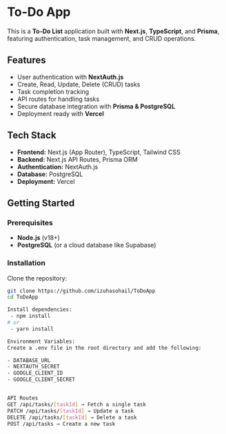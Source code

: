 # To-Do App

This is a **To-Do List** application built with **Next.js**, **TypeScript**, and **Prisma**, featuring authentication, task management, and CRUD operations.

## Features
- User authentication with **NextAuth.js**
- Create, Read, Update, Delete (CRUD) tasks
- Task completion tracking
- API routes for handling tasks
- Secure database integration with **Prisma & PostgreSQL**
- Deployment ready with **Vercel**

## Tech Stack
- **Frontend:** Next.js (App Router), TypeScript, Tailwind CSS
- **Backend:** Next.js API Routes, Prisma ORM
- **Authentication:** NextAuth.js
- **Database:** PostgreSQL
- **Deployment:** Vercel

## Getting Started

### Prerequisites
- **Node.js** (v18+)
- **PostgreSQL** (or a cloud database like Supabase)

### Installation

Clone the repository:

```bash
git clone https://github.com/izuhasohail/ToDoApp
cd ToDoApp

Install dependencies:
 - npm install
# or
 - yarn install

Environment Variables:
Create a .env file in the root directory and add the following:

- DATABASE_URL
- NEXTAUTH_SECRET
- GOOGLE_CLIENT_ID
- GOOGLE_CLIENT_SECRET


API Routes
GET /api/tasks/[taskId] → Fetch a single task
PATCH /api/tasks/[taskId] → Update a task
DELETE /api/tasks/[taskId] → Delete a task
POST /api/tasks → Create a new task





